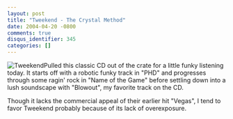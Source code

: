 ```yaml
---
layout: post
title: "Tweekend - The Crystal Method"
date: 2004-04-20 -0800
comments: true
disqus_identifier: 345
categories: []
---
```

![Tweekend](/images/Tweekend.JPG)Pulled this classic CD out of the crate
for a little funky listening today. It starts off with a robotic funky
track in "PHD" and progresses through some ragin' rock in "Name of the
Game" before settling down into a lush soundscape with "Blowout", my
favorite track on the CD.

Though it lacks the commercial appeal of their earlier hit "Vegas", I
tend to favor Tweekend probably because of its lack of overexposure.

